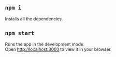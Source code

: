 ## `npm i`

Installs all the dependencies.

## `npm start`

Runs the app in the development mode.\
Open [http://localhost:3000](http://localhost:3000) to view it in your browser.
